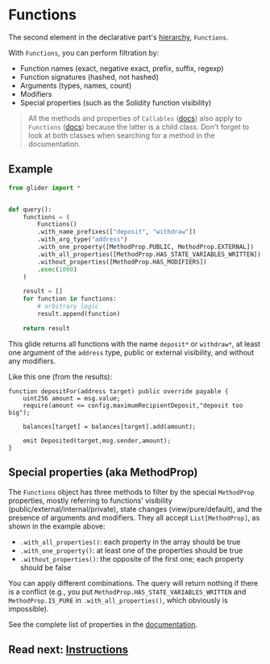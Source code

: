 # Functions

The second element in the declarative part's [hierarchy](../boosting-declarative-part/README.md#boosting-the-declarative-part), `Functions`.

With `Functions`, you can perform filtration by:

- Function names (exact, negative exact, prefix, suffix, regexp)
- Function signatures (hashed, not hashed)
- Arguments (types, names, count)
- Modifiers
- Special properties (such as the Solidity function visibility)

> All the methods and properties of `Callables` ([docs](https://glide.gitbook.io/main/api/callables)) also apply to `Functions` ([docs](https://glide.gitbook.io/main/api/functions)) because the latter is a child class. Don't forget to look at both classes when searching for a method in the documentation.

## Example

```python
from glider import *


def query():
    functions = (
        Functions()
        .with_name_prefixes(["deposit", "withdraw"])
        .with_arg_type("address")
        .with_one_property([MethodProp.PUBLIC, MethodProp.EXTERNAL])
        .with_all_properties([MethodProp.HAS_STATE_VARIABLES_WRITTEN])
        .without_properties([MethodProp.HAS_MODIFIERS])
        .exec(1000)
    )

    result = []
    for function in functions:
        # arbitrary logic
        result.append(function)

    return result

```

This glide returns all functions with the name `deposit*` or `withdraw*`, at least one argument of the `address` type, public or external visibility, and without any modifiers.

Like this one (from the results):

```solidity
function depositFor(address target) public override payable {
    uint256 amount = msg.value;
    require(amount <= config.maximumRecipientDeposit,"deposit too big");

    balances[target] = balances[target].add(amount);

    emit Deposited(target,msg.sender,amount);
}
```

## Special properties (aka MethodProp)

The `Functions` object has three methods to filter by the special `MethodProp` properties, mostly referring to functions' visibility (public/external/internal/private), state changes (view/pure/default), and the presence of arguments and modifiers. They all accept `List[MethodProp]`, as shown in the example above:

- `.with_all_properties()`: each property in the array should be true
- `.with_one_property()`: at least one of the properties should be true
- `.without_properties()`: the opposite of the first one; each property should be false

You can apply different combinations. The query will return nothing if there is a conflict (e.g., you put `MethodProp.HAS_STATE_VARIABLES_WRITTEN` and `MethodProp.IS_PURE` in `.with_all_properties()`, which obviously is impossible).

See the complete list of properties in the [documentation](https://glide.gitbook.io/main/api/callables/methodprop).

## Read next: [Instructions](../instructions/README.md)
